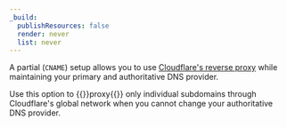 ```yaml
---
_build:
  publishResources: false
  render: never
  list: never
---
```


A partial (`CNAME`) setup allows you to use [Cloudflare's reverse proxy](/fundamentals/concepts/how-cloudflare-works/) while maintaining your primary and authoritative DNS provider.

Use this option to {{<glossary-tooltip term_id="proxy status">}}proxy{{</glossary-tooltip>}} only individual subdomains through Cloudflare's global network when you cannot change your authoritative DNS provider.
